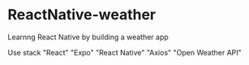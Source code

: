 # ReactNative-weather

Learnng React Native by building a weather app

Use stack
"React"
"Expo"
"React Native"
"Axios"
"Open Weather API"
